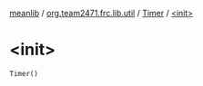 [meanlib](../../index.md) / [org.team2471.frc.lib.util](../index.md) / [Timer](index.md) / [&lt;init&gt;](./-init-.md)

# &lt;init&gt;

`Timer()`